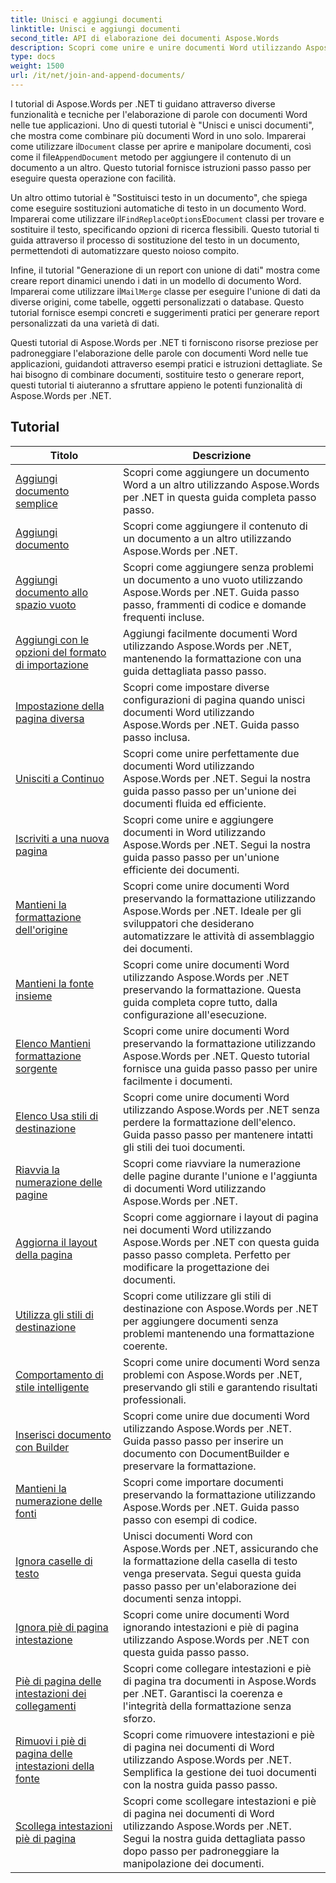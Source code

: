 ```yaml
---
title: Unisci e aggiungi documenti
linktitle: Unisci e aggiungi documenti
second_title: API di elaborazione dei documenti Aspose.Words
description: Scopri come unire e unire documenti Word utilizzando Aspose.Words per .NET. Le esercitazioni ti guidano attraverso i passaggi per combinare più file Word in un unico documento.
type: docs
weight: 1500
url: /it/net/join-and-append-documents/
---
```

 I tutorial di Aspose.Words per .NET ti guidano attraverso diverse funzionalità e tecniche per l'elaborazione di parole con documenti Word nelle tue applicazioni. Uno di questi tutorial è "Unisci e unisci documenti", che mostra come combinare più documenti Word in uno solo. Imparerai come utilizzare il`Document` classe per aprire e manipolare documenti, così come il file`AppendDocument` metodo per aggiungere il contenuto di un documento a un altro. Questo tutorial fornisce istruzioni passo passo per eseguire questa operazione con facilità.

 Un altro ottimo tutorial è "Sostituisci testo in un documento", che spiega come eseguire sostituzioni automatiche di testo in un documento Word. Imparerai come utilizzare il`FindReplaceOptions`E`Document` classi per trovare e sostituire il testo, specificando opzioni di ricerca flessibili. Questo tutorial ti guida attraverso il processo di sostituzione del testo in un documento, permettendoti di automatizzare questo noioso compito.

 Infine, il tutorial "Generazione di un report con unione di dati" mostra come creare report dinamici unendo i dati in un modello di documento Word. Imparerai come utilizzare il`MailMerge` classe per eseguire l'unione di dati da diverse origini, come tabelle, oggetti personalizzati o database. Questo tutorial fornisce esempi concreti e suggerimenti pratici per generare report personalizzati da una varietà di dati.

Questi tutorial di Aspose.Words per .NET ti forniscono risorse preziose per padroneggiare l'elaborazione delle parole con documenti Word nelle tue applicazioni, guidandoti attraverso esempi pratici e istruzioni dettagliate. Se hai bisogno di combinare documenti, sostituire testo o generare report, questi tutorial ti aiuteranno a sfruttare appieno le potenti funzionalità di Aspose.Words per .NET.

 ## Tutorial
| Titolo | Descrizione |
| --- | --- |
| [Aggiungi documento semplice](./simple-append-document/) | Scopri come aggiungere un documento Word a un altro utilizzando Aspose.Words per .NET in questa guida completa passo passo. |
| [Aggiungi documento](./append-document/) | Scopri come aggiungere il contenuto di un documento a un altro utilizzando Aspose.Words per .NET. |
| [Aggiungi documento allo spazio vuoto](./append-document-to-blank/) | Scopri come aggiungere senza problemi un documento a uno vuoto utilizzando Aspose.Words per .NET. Guida passo passo, frammenti di codice e domande frequenti incluse. |
| [Aggiungi con le opzioni del formato di importazione](./append-with-import-format-options/) | Aggiungi facilmente documenti Word utilizzando Aspose.Words per .NET, mantenendo la formattazione con una guida dettagliata passo passo. |
| [Impostazione della pagina diversa](./different-page-setup/) | Scopri come impostare diverse configurazioni di pagina quando unisci documenti Word utilizzando Aspose.Words per .NET. Guida passo passo inclusa. |
| [Unisciti a Continuo](./join-continuous/) | Scopri come unire perfettamente due documenti Word utilizzando Aspose.Words per .NET. Segui la nostra guida passo passo per un'unione dei documenti fluida ed efficiente. |
| [Iscriviti a una nuova pagina](./join-new-page/) | Scopri come unire e aggiungere documenti in Word utilizzando Aspose.Words per .NET. Segui la nostra guida passo passo per un'unione efficiente dei documenti. |
| [Mantieni la formattazione dell'origine](./keep-source-formatting/) | Scopri come unire documenti Word preservando la formattazione utilizzando Aspose.Words per .NET. Ideale per gli sviluppatori che desiderano automatizzare le attività di assemblaggio dei documenti. |
| [Mantieni la fonte insieme](./keep-source-together/) | Scopri come unire documenti Word utilizzando Aspose.Words per .NET preservando la formattazione. Questa guida completa copre tutto, dalla configurazione all'esecuzione. |
| [Elenco Mantieni formattazione sorgente](./list-keep-source-formatting/) | Scopri come unire documenti Word preservando la formattazione utilizzando Aspose.Words per .NET. Questo tutorial fornisce una guida passo passo per unire facilmente i documenti. |
| [Elenco Usa stili di destinazione](./list-use-destination-styles/) | Scopri come unire documenti Word utilizzando Aspose.Words per .NET senza perdere la formattazione dell'elenco. Guida passo passo per mantenere intatti gli stili dei tuoi documenti. |
| [Riavvia la numerazione delle pagine](./restart-page-numbering/) | Scopri come riavviare la numerazione delle pagine durante l'unione e l'aggiunta di documenti Word utilizzando Aspose.Words per .NET. |
| [Aggiorna il layout della pagina](./update-page-layout/) | Scopri come aggiornare i layout di pagina nei documenti Word utilizzando Aspose.Words per .NET con questa guida passo passo completa. Perfetto per modificare la progettazione dei documenti. |
| [Utilizza gli stili di destinazione](./use-destination-styles/) | Scopri come utilizzare gli stili di destinazione con Aspose.Words per .NET per aggiungere documenti senza problemi mantenendo una formattazione coerente. |
| [Comportamento di stile intelligente](./smart-style-behavior/) | Scopri come unire documenti Word senza problemi con Aspose.Words per .NET, preservando gli stili e garantendo risultati professionali. |
| [Inserisci documento con Builder](./insert-document-with-builder/) | Scopri come unire due documenti Word utilizzando Aspose.Words per .NET. Guida passo passo per inserire un documento con DocumentBuilder e preservare la formattazione. |
| [Mantieni la numerazione delle fonti](./keep-source-numbering/) | Scopri come importare documenti preservando la formattazione utilizzando Aspose.Words per .NET. Guida passo passo con esempi di codice. |
| [Ignora caselle di testo](./ignore-text-boxes/) | Unisci documenti Word con Aspose.Words per .NET, assicurando che la formattazione della casella di testo venga preservata. Segui questa guida passo passo per un'elaborazione dei documenti senza intoppi. |
| [Ignora piè di pagina intestazione](./ignore-header-footer/) | Scopri come unire documenti Word ignorando intestazioni e piè di pagina utilizzando Aspose.Words per .NET con questa guida passo passo. |
| [Piè di pagina delle intestazioni dei collegamenti](./link-headers-footers/) | Scopri come collegare intestazioni e piè di pagina tra documenti in Aspose.Words per .NET. Garantisci la coerenza e l'integrità della formattazione senza sforzo. |
| [Rimuovi i piè di pagina delle intestazioni della fonte](./remove-source-headers-footers/) | Scopri come rimuovere intestazioni e piè di pagina nei documenti di Word utilizzando Aspose.Words per .NET. Semplifica la gestione dei tuoi documenti con la nostra guida passo passo. |
| [Scollega intestazioni piè di pagina](./unlink-headers-footers/) | Scopri come scollegare intestazioni e piè di pagina nei documenti di Word utilizzando Aspose.Words per .NET. Segui la nostra guida dettagliata passo dopo passo per padroneggiare la manipolazione dei documenti. |